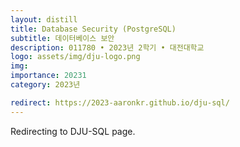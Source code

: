```yaml
---
layout: distill
title: Database Security (PostgreSQL)
subtitle: 데이터베이스 보안
description: 011780 • 2023년 2학기 • 대전대학교
logo: assets/img/dju-logo.png
img:
importance: 20231
category: 2023년

redirect: https://2023-aaronkr.github.io/dju-sql/
---
```


Redirecting to DJU-SQL page.
